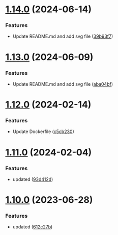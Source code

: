 # [1.14.0](https://github.com/manthanank/learn-javascript/compare/v1.13.0...v1.14.0) (2024-06-14)


### Features

* Update README.md and add svg file ([39b93f7](https://github.com/manthanank/learn-javascript/commit/39b93f7cb98cde88315664db09ce23224315551c))



# [1.13.0](https://github.com/manthanank/learn-javascript/compare/v1.12.0...v1.13.0) (2024-06-09)


### Features

* Update README.md and add svg file ([aba04bf](https://github.com/manthanank/learn-javascript/commit/aba04bfca61b3a22b8528ddc7f43b4c8baa6bc70))



# [1.12.0](https://github.com/manthanank/learn-javascript/compare/v1.11.0...v1.12.0) (2024-02-14)


### Features

* Update Dockerfile ([c5cb230](https://github.com/manthanank/learn-javascript/commit/c5cb23038387664b13b420401659ce8c09185821))



# [1.11.0](https://github.com/manthanank/learn-javascript/compare/v1.10.0...v1.11.0) (2024-02-04)


### Features

* updated ([93d412d](https://github.com/manthanank/learn-javascript/commit/93d412d7f7fd41a48181d93ebe5d7a06a0dc1af8))



# [1.10.0](https://github.com/manthanank/learn-javascript/compare/v1.9.0...v1.10.0) (2023-06-28)


### Features

* updated ([612c27b](https://github.com/manthanank/learn-javascript/commit/612c27b690fca2b19cd23a701cc4a57647aa76e7))



